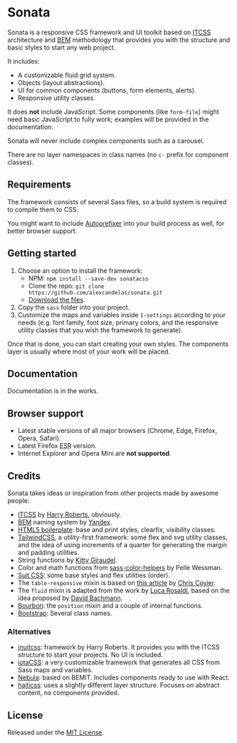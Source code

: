 # Sonata

Sonata is a responsive CSS framework and UI toolkit based on [ITCSS](https://itcss.io) architecture and [BEM](https://en.bem.info) methodology that provides you with the structure and basic styles to start any web project.

It includes:

- A customizable fluid grid system.
- Objects (layout abstractions).
- UI for common components (buttons, form elements, alerts).
- Responsive utility classes.

It does **not** include JavaScript. Some components (like `form-file`) might need basic JavaScript to fully work; examples will be provided in the documentation.

Sonata will never include complex components such as a carousel.

There are no layer namespaces in class names (no `c-` prefix for component classes).

## Requirements

The framework consists of several Sass files, so a build system is required to compile them to CSS.

You might want to include [Autoprefixer](https://github.com/postcss/autoprefixer) into your build process as well, for better browser support.

## Getting started

1. Choose an option to install the framework:
    - NPM: `npm install --save-dev sonatacss`
    - Clone the repo: `git clone https://github.com/alexcandelas/sonata.git`
    - [Download the files](https://github.com/alexcandelas/sonata/archive/master.zip).
2. Copy the `sass` folder into your project.
3. Customize the maps and variables inside `1-settings` according to your needs (e.g. font family, font size, primary colors, and the responsive utility classes that you wish the framework to generate).

Once that is done, you can start creating your own styles. The components layer is usually where most of your work will be placed.

## Documentation

Documentation is in the works.

## Browser support

- Latest stable versions of all major browsers (Chrome, Edge, Firefox, Opera, Safari).
- Latest Firefox <abbr title="Extended Support Release">ESR</abbr> version.
- Internet Explorer and Opera Mini are **not supported**.


## Credits

Sonata takes ideas or inspiration from other projects made by awesome people:

- [ITCSS](https://itcss.io) by [Harry Roberts](https://twitter.com/csswizardry), obviously.
- [BEM](https://en.bem.info) naming system by [Yandex](https://yandex.com/company/).
- [HTML5 boilerplate](https://html5boilerplate.com/): base and print styles, clearfix, visibility classes.
- [TailwindCSS](https://tailwindcss.com/), a utility-first framework: some flex and svg utility classes, and the idea of using increments of a quarter for generating the margin and padding utilities.
- String functions by [Kitty Giraudel](https://hugogiraudel.com/).
- Color and math functions from [sass-color-helpers](https://github.com/voxpelli/sass-color-helpers) by Pelle Wessman.
- [Suit CSS](https://github.com/suitcss/base): some base styles and flex utilities (order).
- The `table-responsive` mixin is based on [this article](https://css-tricks.com/responsive-data-tables/) by [Chris Coyier](https://twitter.com/chriscoyier).
- The `fluid` mixin is adapted from the work by [Luca Rosaldi](https://codepen.io/LucaRosaldi/pen/RgPbeR), based on the idea proposed by [David Bachmann](https://css-tricks.com/between-the-lines/).
- [Bourbon](https://www.bourbon.io/): the `position` mixin and a couple of internal functions.
- [Bootstrap](https://getbootstrap.com/): Several class names.

### Alternatives

- [inuitcss](https://github.com/inuitcss/inuitcss): framework by Harry Roberts. It provides you with the ITCSS structure to start your projects. No UI is included.
- [iotaCSS](https://www.iotacss.com/): a very customizable framework that generates all CSS from Sass maps and variables.
- [Nebula](https://nebulaui.github.io/nebula/): based on BEMIT. Includes components ready to use with React.
- [haiticss](https://github.com/haiticss/haiticss): uses a slightly different layer structure. Focuses on abstract content, no components provided.

## License

Released under the [MIT License](https://github.com/alexcandelas/sonata/blob/master/LICENSE).
